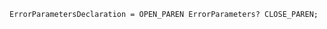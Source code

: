 <!-- This file is generated automatically by infrastructure scripts. Please don't edit by hand. -->

```{ .ebnf .slang-ebnf #ErrorParametersDeclaration }
ErrorParametersDeclaration = OPEN_PAREN ErrorParameters? CLOSE_PAREN;
```
